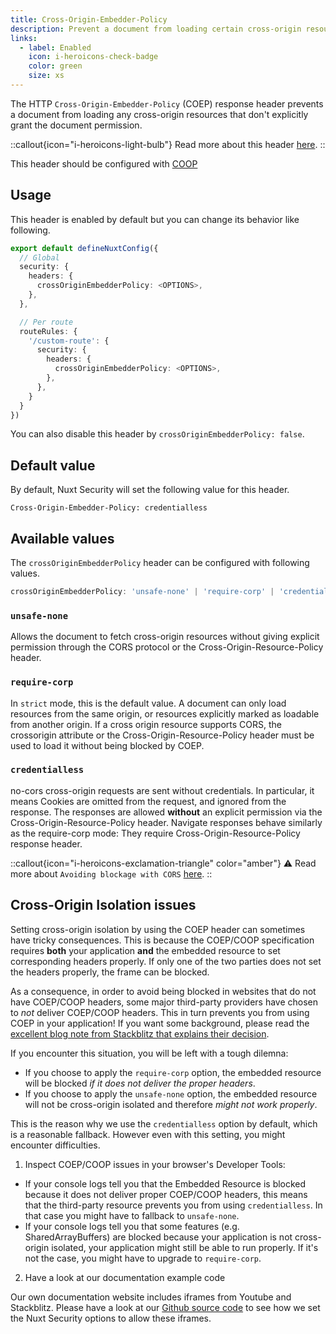 ```yaml
---
title: Cross-Origin-Embedder-Policy
description: Prevent a document from loading certain cross-origin resources.
links:
  - label: Enabled
    icon: i-heroicons-check-badge
    color: green
    size: xs
---
```


The HTTP `Cross-Origin-Embedder-Policy` (COEP) response header prevents a document from loading any cross-origin resources that don't explicitly grant the document permission.

::callout{icon="i-heroicons-light-bulb"}
 Read more about this header [here](https://developer.mozilla.org/en-US/docs/Web/HTTP/Headers/Cross-Origin-Embedder-Policy).
::

This header should be configured with [COOP](crossoriginopenerpolicy)

## Usage

This header is enabled by default but you can change its behavior like following.

```ts
export default defineNuxtConfig({
  // Global
  security: {
    headers: {
      crossOriginEmbedderPolicy: <OPTIONS>,
    },
  },

  // Per route
  routeRules: {
    '/custom-route': {
      security: {
        headers: {
          crossOriginEmbedderPolicy: <OPTIONS>,
        },
      },
    }
  }
})
```

You can also disable this header by `crossOriginEmbedderPolicy: false`.

## Default value

By default, Nuxt Security will set the following value for this header.

```http
Cross-Origin-Embedder-Policy: credentialless
```

## Available values

The `crossOriginEmbedderPolicy` header can be configured with following values.

```ts
crossOriginEmbedderPolicy: 'unsafe-none' | 'require-corp' | 'credentialless' | false;
```

### `unsafe-none`

Allows the document to fetch cross-origin resources without giving explicit permission through the CORS protocol or the Cross-Origin-Resource-Policy header.

### `require-corp`

In `strict` mode, this is the default value. A document can only load resources from the same origin, or resources explicitly marked as loadable from another origin. If a cross origin resource supports CORS, the crossorigin attribute or the Cross-Origin-Resource-Policy header must be used to load it without being blocked by COEP.

### `credentialless`

no-cors cross-origin requests are sent without credentials. In particular, it means Cookies are omitted from the request, and ignored from the response. The responses are allowed **without** an explicit permission via the Cross-Origin-Resource-Policy header. Navigate responses behave similarly as the require-corp mode: They require Cross-Origin-Resource-Policy response header.

::callout{icon="i-heroicons-exclamation-triangle" color="amber"}
⚠️ Read more about `Avoiding blockage with CORS` [here](https://developer.mozilla.org/en-US/docs/Web/HTTP/Headers/Cross-Origin-Embedder-Policy#avoiding_coep_blockage_with_cors).
::

## Cross-Origin Isolation issues

Setting cross-origin isolation by using the COEP header can sometimes have tricky consequences. This is because the COEP/COOP specification requires **both** your application **and** the embedded resource to set corresponding headers properly. If only one of the two parties does not set the headers properly, the frame can be blocked.

As a consequence, in order to avoid being blocked in websites that do not have COEP/COOP headers, some major third-party providers have chosen to _not_ deliver COEP/COOP headers. This in turn prevents you from using COEP in your application! If you want some background, please read the [excellent blog note from Stackblitz that explains their decision](https://blog.stackblitz.com/posts/cross-browser-with-coop-coep/).

If you encounter this situation, you will be left with a tough dilemna:
- If you choose to apply the `require-corp` option, the embedded resource will be blocked _if it does not deliver the proper headers_.
- If you choose to apply the `unsafe-none` option, the embedded resource will not be cross-origin isolated and therefore _might not work properly_.

This is the reason why we use the `credentialless` option by default, which is a reasonable fallback. 
However even with this setting, you might encounter difficulties. 

1. Inspect COEP/COOP issues in your browser's Developer Tools:

  - If your console logs tell you that the Embedded Resource is blocked because it does not deliver proper COEP/COOP headers, this means that the third-party resource prevents you from using `credentialless`. In that case you might have to fallback to `unsafe-none`.
  - If your console logs tell you that some features (e.g. SharedArrayBuffers) are blocked because your application is not cross-origin isolated, your application might still be able to run properly. If it's not the case, you might have to upgrade to `require-corp`.

2. Have a look at our documentation example code

Our own documentation website includes iframes from Youtube and Stackblitz.
Please have a look at our [Github source code](https://github.com/nuxt-modules/security/blob/main/docs/nuxt.config.ts) to see how we set the Nuxt Security options to allow these iframes.

